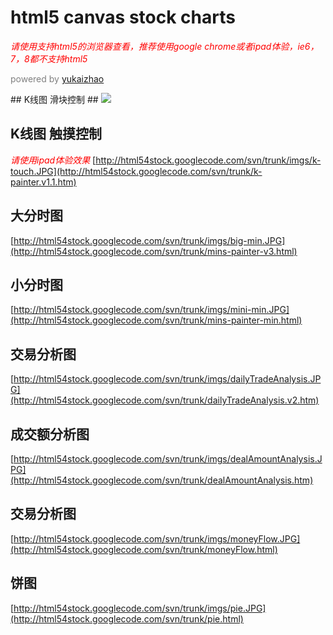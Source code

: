 # html5 canvas stock charts #
<font color='red'><i>请使用支持html5的浏览器查看，推荐使用google chrome或者ipad体验，ie6，7，8都不支持html5</i></font>
<p>
<font color='gray'>powered by <a href='mailto:yukaizhao@gmail.com'>yukaizhao</a></font>
</p>
## K线图 滑块控制 ##
<a href='http://html54stock.googlecode.com/svn/trunk/k-painter.v1.htm'><img src='http://html54stock.googlecode.com/svn/trunk/imgs/k-controller.JPG' /></a>

## K线图 触摸控制 ##
<font color='red'><i>请使用ipad体验效果</i></font>
[http://html54stock.googlecode.com/svn/trunk/imgs/k-touch.JPG](http://html54stock.googlecode.com/svn/trunk/k-painter.v1.1.htm)


## 大分时图 ##
[http://html54stock.googlecode.com/svn/trunk/imgs/big-min.JPG](http://html54stock.googlecode.com/svn/trunk/mins-painter-v3.html)

## 小分时图 ##
[http://html54stock.googlecode.com/svn/trunk/imgs/mini-min.JPG](http://html54stock.googlecode.com/svn/trunk/mins-painter-min.html)

## 交易分析图 ##
[http://html54stock.googlecode.com/svn/trunk/imgs/dailyTradeAnalysis.JPG](http://html54stock.googlecode.com/svn/trunk/dailyTradeAnalysis.v2.htm)

## 成交额分析图 ##
[http://html54stock.googlecode.com/svn/trunk/imgs/dealAmountAnalysis.JPG](http://html54stock.googlecode.com/svn/trunk/dealAmountAnalysis.htm)

## 交易分析图 ##
[http://html54stock.googlecode.com/svn/trunk/imgs/moneyFlow.JPG](http://html54stock.googlecode.com/svn/trunk/moneyFlow.html)

## 饼图 ##
[http://html54stock.googlecode.com/svn/trunk/imgs/pie.JPG](http://html54stock.googlecode.com/svn/trunk/pie.html)




